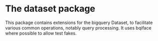 # The dataset package

This package contains extensions for the bigquery Dataset, to facilitate
various common operations, notably query processing.  It uses bqiface where
possible to allow test fakes.
